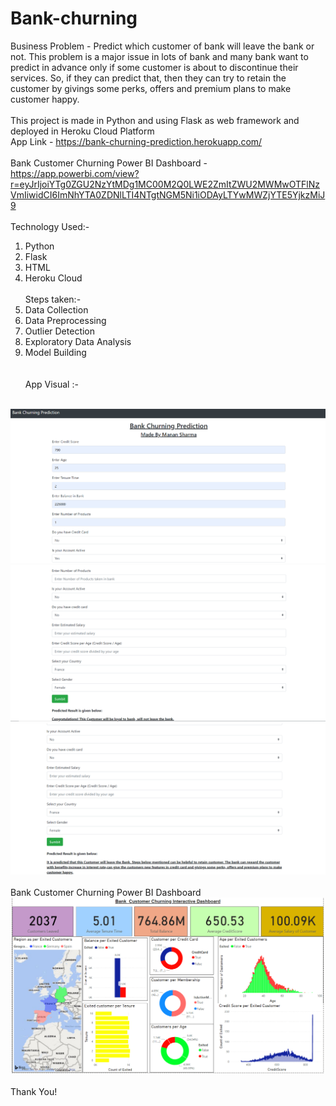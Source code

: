 # Bank-churning
Business Problem - Predict which customer of bank will leave the bank or not. This problem is a major issue in lots of bank and many bank want to predict in advance only if some customer is about to discontinue their services. So, if they can predict that, then they can try to retain the customer by givings some perks, offers and premium plans to make customer happy.
<br><br>
This project is made in Python and using Flask as web framework and deployed in Heroku Cloud Platform
<br>
App Link - https://bank-churning-prediction.herokuapp.com/
<br><br>
Bank Customer Churning Power BI Dashboard - https://app.powerbi.com/view?r=eyJrIjoiYTg0ZGU2NzYtMDg1MC00M2Q0LWE2ZmItZWU2MWMwOTFlNzVmIiwidCI6ImNhYTA0ZDNlLTI4NTgtNGM5Ni1iODAyLTYwMWZjYTE5YjkzMiJ9
<br><br>
Technology Used:-<br>
1) Python
2) Flask
3) HTML
4) Heroku Cloud
<br><br>
Steps taken:-<br>
1) Data Collection
2) Data Preprocessing
3) Outlier Detection
4) Exploratory Data Analysis
5) Model Building
<br><br><br>
App Visual :- 
<br>
<img src = "https://github.com/manansharma27/Bank-churning/blob/master/img.PNG">
<br>
<img src = "https://github.com/manansharma27/Bank-churning/blob/master/image.PNG">
<br>
<img src = "https://github.com/manansharma27/Bank-churning/blob/master/img3.PNG">
<br>
<br>
Bank Customer Churning Power BI Dashboard
<img src = "https://github.com/manansharma27/Bank-churning/blob/master/Bank_CustomerChurning.PNG">
<br>
<br>
Thank You!
